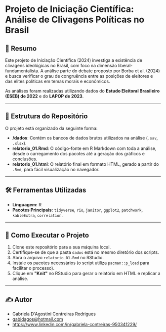 # Projeto de Iniciação Científica: Análise de Clivagens Políticas no Brasil

## 📄 Resumo

Este projeto de Iniciação Científica (2024) investiga a existência de clivagens ideológicas no Brasil, com foco na dimensão liberal-fundamentalista. A análise parte do debate proposto por Borba et al. (2024) e busca verificar o grau de congruência entre as posições de eleitores e das elites políticas em temas morais e econômicos.

As análises foram realizadas utilizando dados do **Estudo Eleitoral Brasileiro (ESEB) de 2022** e do **LAPOP de 2023**.

---

## 📂 Estrutura do Repositório

O projeto está organizado da seguinte forma:

- **/dados**: Contém os bancos de dados brutos utilizados na análise (`.sav`, `.xlsx`).
- **relatorio_01.Rmd**: O código-fonte em R Markdown com toda a análise, desde o carregamento dos pacotes até a geração dos gráficos e conclusões.
- **relatorio_01.html**: O relatório final em formato HTML, gerado a partir do `.Rmd`, para fácil visualização no navegador.

---

## 🛠️ Ferramentas Utilizadas

* **Linguagem:** R
* **Pacotes Principais:** `tidyverse`, `rio`, `janitor`, `ggplot2`, `patchwork`, `kableExtra`, `correlation`.

---

## 🚀 Como Executar o Projeto

1.  Clone este repositório para a sua máquina local.
2.  Certifique-se de que a pasta `dados` está no mesmo diretório dos scripts.
3.  Abra o arquivo `relatorio_01.Rmd` no RStudio.
4.  Instale os pacotes necessários (o script utiliza `pacman::p_load` para facilitar o processo).
5.  Clique em **"Knit"** no RStudio para gerar o relatório em HTML e replicar a análise.

---

## ✍️ Autor

* Gabriela D'Agostini Contreiras Rodrigues
* gabidagos@hotmail.com
* https://www.linkedin.com/in/gabriela-contreiras-950341229/
